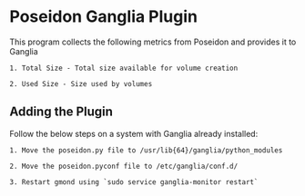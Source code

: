 # Poseidon Ganglia Plugin

This program collects the following metrics from Poseidon and provides it to Ganglia


    1. Total Size - Total size available for volume creation

    2. Used Size - Size used by volumes

## Adding the Plugin

Follow the below steps on a system with Ganglia already installed:


    1. Move the poseidon.py file to /usr/lib{64}/ganglia/python_modules

    2. Move the poseidon.pyconf file to /etc/ganglia/conf.d/

    3. Restart gmond using `sudo service ganglia-monitor restart`
